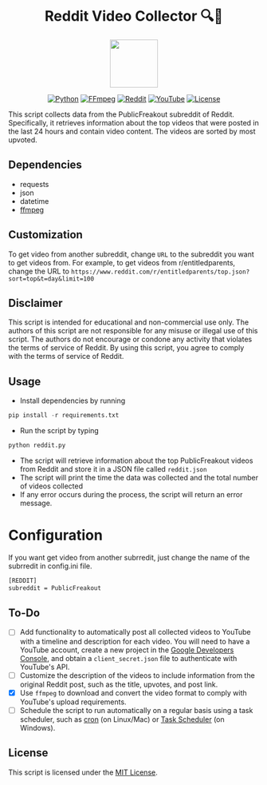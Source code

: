 <div align ="center">
<h1>Reddit Video Collector 🔍🎥</h1>
    <img src="https://i.imgur.com/pAiDEYr.png" height="96px" weight='48px'>

[![Python](https://img.shields.io/badge/python-v3.6+-blue.svg)](https://www.python.org/)
[![FFmpeg](https://img.shields.io/badge/FFmpeg-v4.4-blue)](https://ffmpeg.org/)
[![Reddit](https://img.shields.io/badge/Reddit-API-orange)](https://www.reddit.com/dev/api/)
[![YouTube](https://img.shields.io/badge/YouTube-API-red)](https://developers.google.com/youtube/v3)
[![License](https://img.shields.io/badge/license-MIT-green)](https://opensource.org/licenses/MIT)

</div>

This script collects data from the PublicFreakout subreddit of Reddit. Specifically, it retrieves information about the top videos that were posted in the last 24 hours and contain video content. The videos are sorted by most upvoted.

## Dependencies

- requests
- json
- datetime
- [ffmpeg](https://ffmpeg.org/download.html)

## Customization

To get video from another subreddit, change `URL` to the subreddit you want to get videos from. For example, to get videos from r/entitledparents, change the URL to `https://www.reddit.com/r/entitledparents/top.json?sort=top&t=day&limit=100`

## Disclaimer

This script is intended for educational and non-commercial use only. The authors of this script are not responsible for any misuse or illegal use of this script. The authors do not encourage or condone any activity that violates the terms of service of Reddit. By using this script, you agree to comply with the terms of service of Reddit.

## Usage

- Install dependencies by running

```python
pip install -r requirements.txt
```

- Run the script by typing

```python
python reddit.py
```

- The script will retrieve information about the top PublicFreakout videos from Reddit and store it in a JSON file called `reddit.json`
- The script will print the time the data was collected and the total number of videos collected
- If any error occurs during the process, the script will return an error message.

# Configuration

If you want get video from another subrredit, just change the name of the subrredit in config.ini file.

```bash
[REDDIT]
subreddit = PublicFreakout
```

## To-Do

- [ ] Add functionality to automatically post all collected videos to YouTube with a timeline and description for each video. You will need to have a YouTube account, create a new project in the [Google Developers Console](https://console.developers.google.com), and obtain a `client_secret.json` file to authenticate with YouTube's API.
- [ ] Customize the description of the videos to include information from the original Reddit post, such as the title, upvotes, and post link.
- [x] Use `ffmpeg` to download and convert the video format to comply with YouTube's upload requirements.
- [ ] Schedule the script to run automatically on a regular basis using a task scheduler, such as [cron](https://en.wikipedia.org/wiki/Cron) (on Linux/Mac) or [Task Scheduler](https://docs.microsoft.com/en-us/windows/win32/taskschd/task-scheduler-start-page) (on Windows).

## License

This script is licensed under the [MIT License](https://opensource.org/licenses/MIT).
